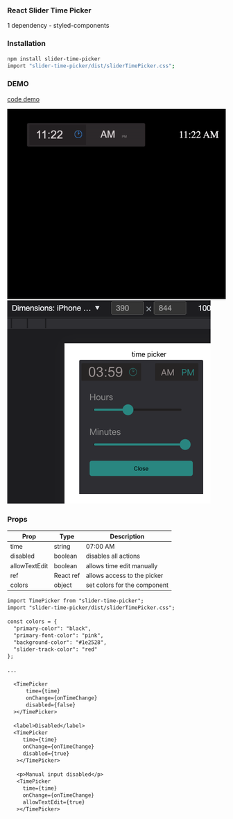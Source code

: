 ### React Slider Time Picker

1 dependency - styled-components

### Installation

```sh
npm install slider-time-picker
import "slider-time-picker/dist/sliderTimePicker.css";
```

### DEMO

[code demo](https://stackblitz.com/edit/react-ts-ckrgva?file=App.tsx)

![desktop](slider.gif)
![Mobile](mobile.png)

### Props

| Prop          | Type      | Description                  |
| ------------- | --------- | ---------------------------- |
| time          | string    | 07:00 AM                     |
| disabled      | boolean   | disables all actions         |
| allowTextEdit | boolean   | allows time edit manually    |
| ref           | React ref | allows access to the picker  |
| colors        | object    | set colors for the component |

```JSX
import TimePicker from "slider-time-picker";
import "slider-time-picker/dist/sliderTimePicker.css";

const colors = {
  "primary-color": "black",
  "primary-font-color": "pink",
  "background-color": "#1e2528",
  "slider-track-color": "red"
};

...

  <TimePicker
      time={time}
      onChange={onTimeChange}
      disabled={false}
  ></TimePicker>

  <label>Disabled</label>
  <TimePicker
     time={time}
     onChange={onTimeChange}
     disabled={true}
   ></TimePicker>

   <p>Manual input disabled</p>
   <TimePicker
     time={time}
     onChange={onTimeChange}
     allowTextEdit={true}
   ></TimePicker>


```
